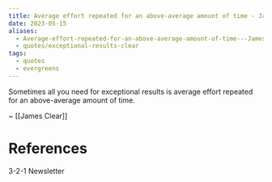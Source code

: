 ```yaml
---
title: Average effort repeated for an above-average amount of time - James Clear
date: 2023-05-15
aliases:
  - Average-effort-repeated-for-an-above-average-amount-of-time---James Clear
  - quotes/exceptional-results-clear
tags:
  - quotes
  - evergreens
---
```

Sometimes all you need for exceptional results is average effort repeated for an above-average amount of time.

~ [[James Clear]]

# References

3-2-1 Newsletter